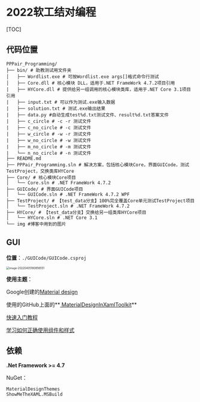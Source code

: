 # 2022软工结对编程

[TOC]

## 代码位置

```shell
PPPair_Programming/
├── bin/ # 助教测试用文件夹
│   ├── Wordlist.exe # 可按Wordlist.exe args[]格式命令行测试
│   ├── Core.dll # 核心模块 DLL，适用于.NET FrameWork 4.7.2项目引用
|   ├── HYCore.dll # 提供给另一组调用的核心模块类库，适用于.NET Core 3.1项目引用
|   ├── input.txt # 可以作为测试.exe输入数据
|   ├── solution.txt # 测试.exe输出结果
|   ├── data.py #自动生成test%d.txt测试文件、result%d.txt答案文件
|   ├── c_circle # -c -r 测试文件
|   ├── c_no_circle # -c 测试文件
|   ├── w_circle # -w -r 测试文件
|   ├── w_no_circle # -w 测试文件
|   ├── m_no_circle # -m 测试文件
|   └── n_no_circle # -n 测试文件
├── README.md
├── PPPair_Programming.sln # 解决方案，包括核心模块Core，界面GUICode，测试TestProject，交换类库HYCore
├── Core/ # 核心模块Core项目
│   └── Core.sln # .NET FrameWork 4.7.2
├── GUICode/ # 界面GUICode项目
│   └── GUICode.sln # .NET FrameWork 4.7.2 WPF
├── TestProject/ # 【test_data分支】100%完全覆盖Core单元测试TestProject项目
│   └── TestProject.sln # .NET FrameWork 4.7.2
├── HYCore/ # 【test_data分支】交换给另一组类库HYCore项目
│   └── HYCore.sln # .NET Core 3.1
└── img #博客中用到的图片
```



## GUI

**位置**：`./GUICode/GUICode.csproj`

<img src="https://s2.loli.net/2022/04/05/QK8NuSrHzc1sV4p.png" alt="image-20220405180856551" style="zoom: 50%;" />

**使用主题**：

Google创建的[Material design](https://material.io/design/introduction)

使用的GitHub上面的**[ MaterialDesignInXamlToolkit](https://github.com/MaterialDesignInXAML/MaterialDesignInXamlToolkit)**

[快速入门教程](https://github.com/MaterialDesignInXAML/MaterialDesignInXamlToolkit/wiki/Super-Quick-Start)

[学习如何正确使用组件和样式]()



## 依赖

**.Net Framework >= 4.7**

NuGet：

```
MaterialDesignThemes
ShowMeTheXAML.MSBuild
```

